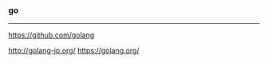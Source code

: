 ### go
---

https://github.com/golang


http://golang-jp.org/
https://golang.org/


















